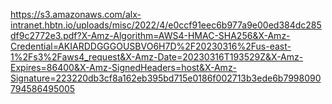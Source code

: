 https://s3.amazonaws.com/alx-intranet.hbtn.io/uploads/misc/2022/4/e0ccf91eec6b977a9e00ed384dc285df9c2772e3.pdf?X-Amz-Algorithm=AWS4-HMAC-SHA256&X-Amz-Credential=AKIARDDGGGOUSBVO6H7D%2F20230316%2Fus-east-1%2Fs3%2Faws4_request&X-Amz-Date=20230316T193529Z&X-Amz-Expires=86400&X-Amz-SignedHeaders=host&X-Amz-Signature=223220db3cf8a162eb395bd715e0186f002713b3ede6b7998090794586495005
